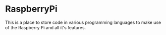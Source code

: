 # RaspberryPi
This is a place to store code in various programming languages to make use of the Raspberry Pi and all it's features.
